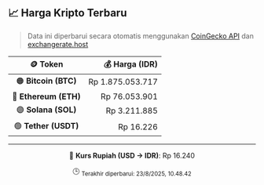 

<!-- HARGA_KRIPTO -->
## 📈 Harga Kripto Terbaru

> Data ini diperbarui secara otomatis menggunakan [CoinGecko API](https://www.coingecko.com/) dan [exchangerate.host](https://exchangerate.host/)

<div align="center">

| 🪙 Token | 💰 Harga (IDR) |
|:------:|---------------:|
| 🟠 **Bitcoin (BTC)**   | Rp 1.875.053.717 |
| 🔵 **Ethereum (ETH)**  | Rp 76.053.901 |
| 🟣 **Solana (SOL)**    | Rp 3.211.885 |
| 🟢 **Tether (USDT)**   | Rp 16.226 |

---

💱 **Kurs Rupiah (USD → IDR)**: Rp 16.240

🕒 <sub>Terakhir diperbarui: 23/8/2025, 10.48.42</sub>

</div>
<!-- /HARGA_KRIPTO -->
